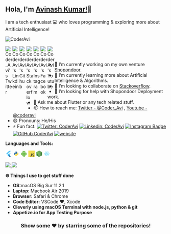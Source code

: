 ## Hola, I'm [Avinash Kumar!](http://www.coderavi.tech)👋
I am a tech enthusiast 💻 who loves programming & exploring more about Artificial Intelligence!


<p align="left"> <img src="https://komarev.com/ghpvc/?username=CoderAvi&label=Profile views&color=green&style=plastic" alt="CoderAvi" /> </p>
<a href="https://twitter.com/Coder_Avi">
  <img align="left" alt="Coder_Avi's Twitter" width="22px" src="https://cdn.jsdelivr.net/npm/simple-icons@v3/icons/twitter.svg" />
</a>
<a href="https://www.linkedin.com/in/coder-avi/">
  <img align="left" alt="Coder Avi's Linkdein" width="22px" src="https://cdn.jsdelivr.net/npm/simple-icons@v3/icons/linkedin.svg" />
</a>
<a href="https://github.com/CoderAvi/">
  <img align="left" alt="Coder Avi's Github" width="22px" src="https://cdn.jsdelivr.net/npm/simple-icons@v3/icons/github.svg" />
</a>
<a href="https://stackoverflow.com/users/15208961/coderavi?tab=profile">
  <img align="left" alt="CoderAvi's Stackoverflow" width="22px" src="https://cdn.jsdelivr.net/npm/simple-icons@v3/icons/stackoverflow.svg" />
</a>
<a href="https://www.instagram.com/coder_avi/">
  <img align="left" alt="Coder Avi's Instagram" width="22px" src="https://cdn.jsdelivr.net/npm/simple-icons@v3/icons/instagram.svg" />
</a>
<a href="https://www.facebook.com/coderavinash/">
  <img align="left" alt="Coder Avi's Facebook" width="22px" src="https://cdn.jsdelivr.net/npm/simple-icons@v3/icons/facebook.svg" />
</a>
<a href="https://www.youtube.com/channel/UCrsaXuRFNGTB8LYqwYFlICA">
  <img align="left" alt="Coder Avi's Youtube" width="22px" src="https://cdn.jsdelivr.net/npm/simple-icons@v3/icons/youtube.svg" />
</a>
<br/>
<br/>


- 🔭 I’m currently working on my own venture [Shopondoor](https://shopondoor.com/).
- 🌱 I’m currently learning more about Artificial Intelligence & Algorithms.
- 👯 I’m looking to collaborate on [Stackoverflow](https://stackoverflow.com/users/15208961/coderavi?tab=profile).
- 🤔 I’m looking for help with Shopondoor Deployment work.
- 💬 Ask me about Flutter or any tech related stuff.
- 📫 How to reach me: [Twitter - @Coder_Avi](https://twitter.com/Coder_Avi) , [Youtube - @coderavi](https://www.youtube.com/channel/UCrsaXuRFNGTB8LYqwYFlICA)
- 😄 Pronouns: He/His       
- ⚡ Fun fact: 
[![Twitter: CoderAvi](https://img.shields.io/twitter/follow/Coder_Avi?style=social)](https://twitter.com/Coder_Avi)
[![Linkedin: CoderAvi](https://img.shields.io/badge/-coderavi-blue?style=flat-square&logo=Linkedin&logoColor=white&link=https://www.linkedin.com/in/coder-avi/)](https://www.linkedin.com/in/coder-avi/)
[![Instagram Badge](https://img.shields.io/badge/-Instagram-e4405f?style=flat-square&logo=Instagram&logoColor=white)](https://www.instagram.com/coder_avi/) 
[![GitHub CoderAvi](https://img.shields.io/github/followers/CoderAvi?label=follow&style=social)](https://github.com/CoderAvi)
[![website](https://img.shields.io/badge/Portfolio-coderavi.tech-2648ff?style=flat-square&logo=google-chrome)](http://coderavi.tech/)

**Languages and Tools:**  

<code><img height="20" src="https://raw.githubusercontent.com/github/explore/80688e429a7d4ef2fca1e82350fe8e3517d3494d/topics/flutter/flutter.png"></code>
<code><img height="20" src="https://raw.githubusercontent.com/github/explore/80688e429a7d4ef2fca1e82350fe8e3517d3494d/topics/python/python.png"></code>
<code><img height="20" src="https://raw.githubusercontent.com/github/explore/80688e429a7d4ef2fca1e82350fe8e3517d3494d/topics/android/android.png"></code>
<code><img height="20" src="https://raw.githubusercontent.com/github/explore/80688e429a7d4ef2fca1e82350fe8e3517d3494d/topics/javascript/javascript.png"></code>
<code><img height="20" src="https://raw.githubusercontent.com/github/explore/80688e429a7d4ef2fca1e82350fe8e3517d3494d/topics/nodejs/nodejs.png"></code>
<code><img height="20" src="https://raw.githubusercontent.com/github/explore/80688e429a7d4ef2fca1e82350fe8e3517d3494d/topics/react/react.png"></code>   

<a href="https://github.com/CoderAvi">
 <img height="180em" src="https://github-readme-stats.vercel.app/api?username=CoderAvi&show_icons=true&hide_border=true" />
<img height="180em" src="https://github-readme-stats.vercel.app/api/top-langs/?username=CoderAvi&exclude_repo=KNN-Image-Classification&show_icons=true&hide_border=true&layout=compact&langs_count=6"/>
</a>


  <b>⚙️ Things I use to get stuff done</b></summary>
  	<ul>
  	    <li><b>OS:</b>macOS Big Sur 11.2.1</li>
	    <li><b>Laptop: </b> Macbook Air 2019</li>
  	    <li><b>Browser: </b> Safari & Chrome</li>
	    <li><b>Code Editor:</b> VSCode ❤, Xcode</li>
            <li><b>Cleverly using macOS Terminal with node.js, python & git</li>
		<li><b>Appetize.io for App Testing Purpose</li>
	</ul>	

<div align="center">

### Show some ❤️ by starring some of the repositories!

</div>

